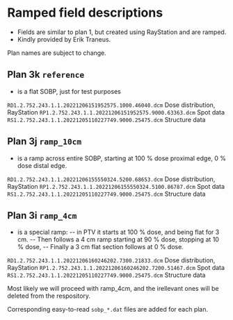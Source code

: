 # Ramped field descriptions

- Fields are similar to plan 1, but created using RayStation and are ramped.
- Kindly provided by Erik Traneus.

Plan names are subject to change.

## Plan 3k `reference`
- is a flat SOBP, just for test purposes

`RD1.2.752.243.1.1.20221206151952575.1000.46040.dcm`  Dose distribution, RayStation
`RP1.2.752.243.1.1.20221206151952575.9000.63363.dcm`  Spot data
`RS1.2.752.243.1.1.20221205110227749.9000.25475.dcm`  Structure data

## Plan 3j `ramp_10cm`
- is a ramp across entire SOBP, starting at 100 % dose proximal edge, 0 % dose distal edge.

`RD1.2.752.243.1.1.20221206155550324.5200.68653.dcm`  Dose distribution, RayStation
`RP1.2.752.243.1.1.20221206155550324.5100.86787.dcm`  Spot data
`RS1.2.752.243.1.1.20221205110227749.9000.25475.dcm`  Structure data

## Plan 3i `ramp_4cm`
- is a special ramp:
-- in PTV it starts at 100 % dose, and being flat for 3 cm.
-- Then follows a 4 cm ramp starting at 90 % dose, stopping at 10 % dose,
-- Finally a 3 cm flat section follows at 0 % dose.

`RD1.2.752.243.1.1.20221206160246202.7300.21833.dcm`  Dose distribution, RayStation
`RP1.2.752.243.1.1.20221206160246202.7200.51467.dcm`  Spot data
`RS1.2.752.243.1.1.20221205110227749.9000.25475.dcm`  Structure data

Most likely we will proceed with ramp_4cm, and the irellevant ones will be deleted from the respository.


Corresponding easy-to-read `sobp_*.dat` files are added for each plan.
